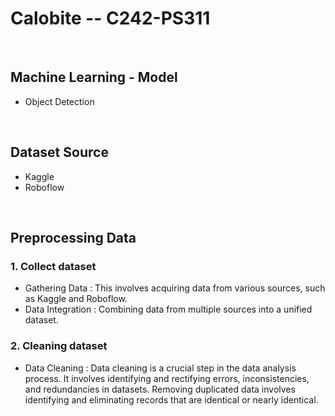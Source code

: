 # Calobite -- C242-PS311 

<br>

## Machine Learning - Model 
- Object Detection

<br>

## Dataset Source
- Kaggle 
- Roboflow

<br>

## Preprocessing Data
### 1. Collect dataset
- Gathering Data : This involves acquiring data from various sources, such as Kaggle and Roboflow.
- Data Integration : Combining data from multiple sources into a unified dataset.

### 2. Cleaning dataset
- Data Cleaning : Data cleaning is a crucial step in the data analysis process. It involves identifying and rectifying errors, inconsistencies, and redundancies in datasets. Removing duplicated data involves identifying and eliminating records that are identical or nearly identical.
